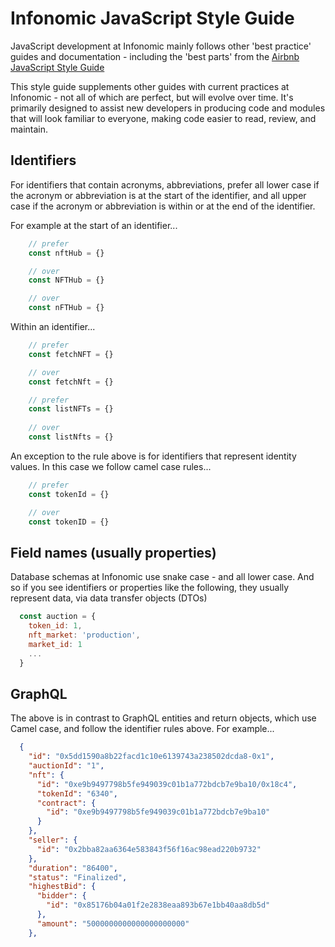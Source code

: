 # Infonomic JavaScript Style Guide

JavaScript development at Infonomic mainly follows other 'best practice' guides and documentation - including the 'best parts' from the [Airbnb JavaScript Style Guide](https://github.com/airbnb/javascript) 

This style guide supplements other guides with current practices at Infonomic - not all of which are perfect, but will evolve over time. It's primarily designed to assist new developers in producing code and modules that will look familiar to everyone, making code easier to read, review, and maintain.

## Identifiers

For identifiers that contain acronyms, abbreviations, prefer all lower case if the acronym or abbreviation is at the start of the identifier, and all upper case if the acronym or abbreviation is within or at the end of the identifier.

For example at the start of an identifier...

```js
    // prefer
    const nftHub = {}

    // over
    const NFTHub = {}

    // over
    const nFTHub = {}
```
Within an identifier...

```js
    // prefer
    const fetchNFT = {}

    // over
    const fetchNft = {}
```

```js
    // prefer
    const listNFTs = {}
    
    // over
    const listNfts = {}
```

An exception to the rule above is for identifiers that represent identity values. In this case we follow camel case rules...

```js
    // prefer
    const tokenId = {}

    // over
    const tokenID = {}
```

## Field names (usually properties)

Database schemas at Infonomic use snake case - and all lower case. And so if you see identifiers or properties like the following, they usually represent data, via data transfer objects (DTOs)

```js
  const auction = {
    token_id: 1,
    nft_market: 'production',
    market_id: 1
    ...
  }

```

## GraphQL

The above is in contrast to GraphQL entities and return objects, which use Camel case, and follow the identifier rules above. For example...

```json
  {
    "id": "0x5dd1590a8b22facd1c10e6139743a238502dcda8-0x1",
    "auctionId": "1",
    "nft": {
      "id": "0xe9b9497798b5fe949039c01b1a772bdcb7e9ba10/0x18c4",
      "tokenId": "6340",
      "contract": {
        "id": "0xe9b9497798b5fe949039c01b1a772bdcb7e9ba10"
      }
    },
    "seller": {
      "id": "0x2bba82aa6364e583843f56f16ac98ead220b9732"
    },
    "duration": "86400",
    "status": "Finalized",
    "highestBid": {
      "bidder": {
        "id": "0x85176b04a01f2e2838eaa893b67e1bb40aa8db5d"
      },
      "amount": "5000000000000000000000"
    },

```


